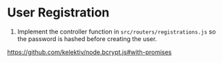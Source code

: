# User Registration

1. Implement the controller function in `src/routers/registrations.js` so the password is hashed before creating the user.

https://github.com/kelektiv/node.bcrypt.js#with-promises
